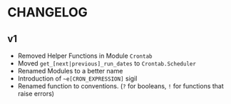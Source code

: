 # CHANGELOG

## v1

 * Removed Helper Functions in Module `Crontab`
 * Moved `get_[next|previous]_run_dates` to `Crontab.Scheduler`
 * Renamed Modules to a better name
 * Introduction of `~e[CRON_EXPRESSION]` sigil
 * Renamed function to conventions. (`?` for booleans, `!` for functions that raise errors)
